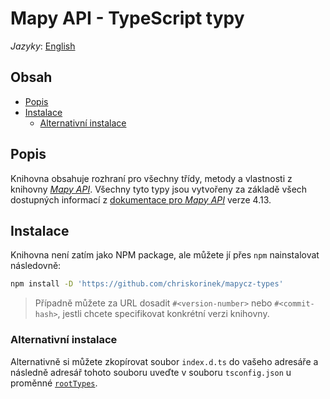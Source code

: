 # Mapy API - TypeScript typy
*Jazyky*:
[English](https://github.com/chriskorinek/mapycz-types/blob/master/README.md)

## Obsah
* [Popis](#popis)
* [Instalace](#instalace)
    - [Alternativní instalace](#alternativní-instalace)

## Popis
Knihovna obsahuje rozhraní pro všechny třídy, metody a vlastnosti z
knihovny [*Mapy API*](http://api.mapy.cz). Všechny tyto typy jsou
vytvořeny za základě všech dostupných informací z [dokumentace pro
*Mapy API*](http://api.mapy.cz) verze 4.13.

## Instalace
Knihovna není zatím jako NPM package, ale můžete jí přes `npm`
nainstalovat následovně: 
```sh
npm install -D 'https://github.com/chriskorinek/mapycz-types'
```
>Případně můžete za URL
dosadit `#<version-number>` nebo `#<commit-hash>`, jestli chcete 
specifikovat konkrétní verzi knihovny.

### Alternativní instalace
Alternativně si můžete zkopírovat soubor `index.d.ts` do vašeho adresáře a
následně adresář tohoto souboru uveďte v souboru `tsconfig.json` u 
proměnné [`rootTypes`](https://www.typescriptlang.org/tsconfig#typeRoots).
